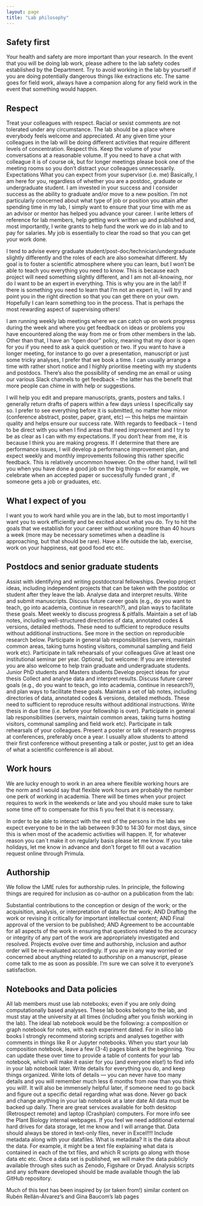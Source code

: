 ```yaml
---
layout: page
title: "Lab philosophy"
---
```


## Safety first
Your health and safety are more important than your research. In the event that you will be doing lab work, please adhere to the lab safety codes established by the Department. Try to avoid working in the lab by yourself if you are doing potentially dangerous things like extractions etc. The same goes for field work, always have a companion along for any field work in the event that something would happen.

## Respect
Treat your colleagues with respect. Racial or sexist comments are not tolerated under any circumstance. The lab should be a place where everybody feels welcome and appreciated.
At any given time your colleagues in the lab will be doing different activities that require different levels of concentration. Respect this. Keep the volume of your conversations at a reasonable volume. If you need to have a chat with colleague it is of course ok, but for longer meetings please book one of the meeting rooms so you don’t distract your colleagues unnecessarily.
Expectations
What you can expect from your supervisor (i.e. me)
Basically, I am here for you, regardless of whether you are a postdoc, graduate or undergraduate student. I am invested in your success and I consider success as the ability to graduate and/or move to a new position. I’m not particularly concerned about what type of job or position you attain after spending time in my lab, I simply want to ensure that your time with me as an advisor or mentor has helped you advance your career.  I write letters of reference for lab members, help getting work written up and published and, most importantly, I write grants to help fund the work we do in lab and to pay for salaries. My job is essentially to clear the road so that you can get your work done.

I tend to advise every graduate student/post-doc/technician/undergraduate slightly differently and the roles of each are also somewhat different. My goal is to foster a scientific atmosphere where you can learn, but I won’t be able to teach you everything you need to know. This is because each project will need something slightly different, and I am not all-knowing, nor do I want to be an expert in everything. This is why you are in the lab!! If there is something you need to learn that I’m not an expert in, I will try and point you in the right direction so that you can get there on your own. Hopefully I can learn something too in the process. That is perhaps the most rewarding aspect of supervising others!

I am running weekly lab meetings where we can catch up on work progress during the week and where you get feedback on ideas or problems you have encountered along the way from me or from other members in the lab. Other than that, I have an “open door” policy, meaning that my door is open for you if you need to ask a quick question or two. If you want to have a longer meeting, for instance to go over a presentation, manuscript or just some tricky analyses, I prefer that we book a time. I can usually arrange a time with rather short notice and I highly prioritise meeting with my students and postdocs. There’s also the possibility of sending me an email or using our various Slack channels to get feedback – the latter has the benefit that more people can chime in with help or suggestions.

I will help you edit and prepare manuscripts, grants, posters and talks. I generally return drafts of papers within a few days unless I specifically say so. I prefer to see everything before it is submitted, no matter how minor (conference abstract, poster, paper, grant, etc) — this helps me maintain quality and helps ensure our success rate. With regards to feedback – I tend to be direct with you when I find areas that need improvement and I try to be as clear as I can with my expectations. If you don’t hear from me, it is because I think you are making progress. If I determine that there are performance issues, I will develop a performance improvement plan, and expect weekly and monthly improvements following this rather specific feedback. This is relatively uncommon however. On the other hand, I will tell you when you have done a good job on the big things — for example, we celebrate when an accepted paper or successfully funded grant , if someone gets a job or graduates, etc.

## What I expect of you
I want you to work hard while you are in the lab, but to most importantly I want you to work efficiently and be excited about what you do. Try to hit the goals that we establish for your career without working more than 40 hours a week (more may be necessary sometimes when a deadline is approaching, but that should be rare). Have a life outside the lab, exercise, work on your happiness, eat good food etc etc.

## Postdocs and senior graduate students
Assist with identifying and writing postdoctoral fellowships.
Develop project ideas, including independent projects that can be taken with the postdoc or student after they leave the lab.
Analyse data and interpret results.
Write and submit manuscripts.
Discuss future career goals (e.g., do you want to teach, go into academia, continue in research?), and plan ways to facilitate these goals.
Meet weekly to discuss progress & pitfalls.
Maintain a set of lab notes, including well-structured directories of data, annotated codes & versions, detailed methods. These need to sufficient to reproduce results without additional instructions. See more in the section on reproducible research below.
Participate in general lab responsibilities (servers, maintain common areas, taking turns hosting visitors, communal sampling and field work etc). Participate in talk rehearsals of your colleagues
Give at least one institutional seminar per year.
Optional, but welcome:  If you are interested you are also welcome to help train graduate and undergraduate students.
Junior PhD students and Masters students
Develop project ideas for your thesis
Collect and analyse data and interpret results.
Discuss future career goals (e.g., do you want to teach, go into academia, continue in research?), and plan ways to facilitate these goals.
Maintain a set of lab notes, including directories of data, annotated codes & versions, detailed methods. These need to sufficient to reproduce results without additional instructions.
Write thesis in due time (i.e. before your fellowship is over).
Participate in general lab responsibilities (servers, maintain common areas, taking turns hosting visitors, communal sampling and field work etc). Participate in talk rehearsals of your colleagues.
Present a poster or talk of research progress at conferences, preferably once a year. I usually allow students to attend their first conference without presenting a talk or poster, just to get an idea of what a scientific conference is all about.
## Work hours
We are lucky enough to work in an area where flexible working hours are the norm and I would say that flexible work hours are probably the number one perk of working in academia. There will be times when your project requires to work in the weekends or late and you should make sure to take some time off to compensate for this fi you feel that it is necessary.

In order to be able to interact with the rest of the persons in the labs we expect everyone to be in the lab between 9:30 to 14:30 for most days, since this is when most of the academic activities will happen. If, for whatever reason you can´t make it on regularly basis please let me know. If you take holidays, let me know in advance and don’t forget to fill out a vacation request online through Primula.

## Authorship
We follow the IJME rules for authorship rules. In principle, the following things are required for inclusion as co-author on a publication from the lab:

Substantial contributions to the conception or design of the work; or the acquisition, analysis, or interpretation of data for the work; AND
Drafting the work or revising it critically for important intellectual content; AND
Final approval of the version to be published; AND
Agreement to be accountable for all aspects of the work in ensuring that questions related to the accuracy or integrity of any part of the work are appropriately investigated and resolved.
Projects evolve over time and authorship, inclusion and author order will be re-evaluated accordingly. If you are in any way worried or concerned about anything related to authorship on a manuscript, please come talk to me as soon as possible. I’m sure we can solve it to everyone’s satisfaction.

## Notebooks and Data policies
All lab members must use lab notebooks; even if you are only doing computationally based analyses. These lab books belong to the lab, and must stay at the university at all times (including after you finish working in the lab).
The ideal lab notebook would be the following: a composition or graph notebook for notes, with each experiment dated.
For in silico lab books I strongly recommend storing scripts and analyses together with comments in things like R or Jupyter notebooks.
When you start your lab composition notebook, leave a few (3-4) pages blank at the beginning. You can update these over time to provide a table of contents for your lab notebook, which will make it easier for you (and everyone else!) to find info in your lab notebook later.
Write details for everything you do, and keep things organized. Write lots of details — you can never have too many details and you will remember much less 6 months from now than you think you will!. It will also be immensely helpful later,  if someone need to go back and figure out a specific detail regarding what was done.
Never go back and change anything in your lab notebook at a later date
All data must be backed up daily. There are great services available for both desktop (Retrospect remote) and laptop (Crashplan) computers. For more info see the Plant Biology internal webpages.  If you feel we need additional external hard drives for data storage, let me know and I will arrange that.
Data should always be stored in text-only files, never in Excel!!!!
Include metadata along with your datafiles. What is metadata? It is the data about the data. For example, it might be a text file explaining what data is contained in each of the txt files, and which R scripts go along with those data etc etc.
Once a data set is published, we will make the data  publicly available through sites such as Zenodo, Figshare or Dryad.
Analysis scripts and any software developed should be made available though the lab GitHub repository.
 
 
 
 
 
Much of this text has been inspired by (or taken from!) similar content on Rubén Rellán-Álvarez’s and Gina Baucom’s lab pages
